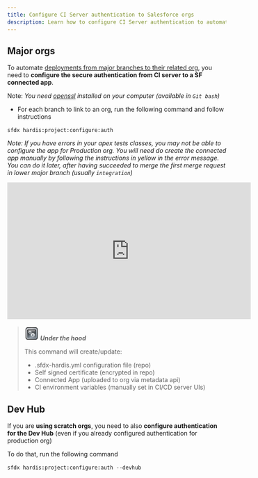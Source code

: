 ```yaml
---
title: Configure CI Server authentication to Salesforce orgs
description: Learn how to configure CI Server authentication to automate deployments
---
```

<!-- markdownlint-disable MD013 -->

## Major orgs

To automate [deployments from major branches to their related org](salesforce-ci-cd-deploy-major-branches.md), you need to **configure the secure authentication from CI server to a SF connected app**.

Note: _You need [openssl](https://www.openssl.org/) installed on your computer (available in `Git bash`)_

- For each branch to link to an org, run the following command and follow instructions

```shell
sfdx hardis:project:configure:auth
```

_Note: If you have errors in your apex tests classes, you may not be able to configure the app for Production org. You will need do create the connected app manually by following the instructions in yellow in the error message. You can do it later, after having succeeded to merge the first merge request in lower major branch (usually `integration`)_

<div style="text-align:center"><iframe width="560" height="315" src="https://www.youtube.com/embed/OzREUu5utVI" title="YouTube video player" frameborder="0" allow="accelerometer; autoplay; clipboard-write; encrypted-media; gyroscope; picture-in-picture" allowfullscreen></iframe></div>

> ![Under the hood](assets/images/engine.png) **_Under the hood_**
>
> This command will create/update:
>
> - .sfdx-hardis.yml configuration file (repo)
> - Self signed certificate (encrypted in repo)
> - Connected App (uploaded to org via metadata api)
> - CI environment variables (manually set in CI/CD server UIs)

## Dev Hub

If you are **using scratch orgs**, you need to also **configure authentication for the Dev Hub** (even if you already configured authentication for production org)

To do that, run the following command

```shell
sfdx hardis:project:configure:auth --devhub
```


